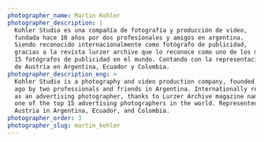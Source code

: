 ```yaml
---
photographer_name: Martin Kohler
photographer_description: |
  Kohler Studio es una compañía de fotografía y producción de video,
  fundada hace 10 años por dos profesionales y amigos en argentina.
  Siendo reconocido internacionalmente como fotógrafo de publicidad,
  gracias a la revista lurzer archive que lo reconoce como uno de los mejores
  15 fotógrafos de publicidad en el mundo. Contando con la representación
  de Austria en Argentina, Ecuador y Colombia.
photographer_description_eng: >
  Kohler Studio is a photography and video production company, founded 10 years
  ago by two professionals and friends in Argentina. Internationally recognized
  as an advertising photographer, thanks to Lurzer Archive magazine naming him
  one of the top 15 advertising photographers in the world. Represented by
  Austria in Argentina, Ecuador, and Colombia.
photographer_order: 3
photographer_slug: martin_kohler
---
```


